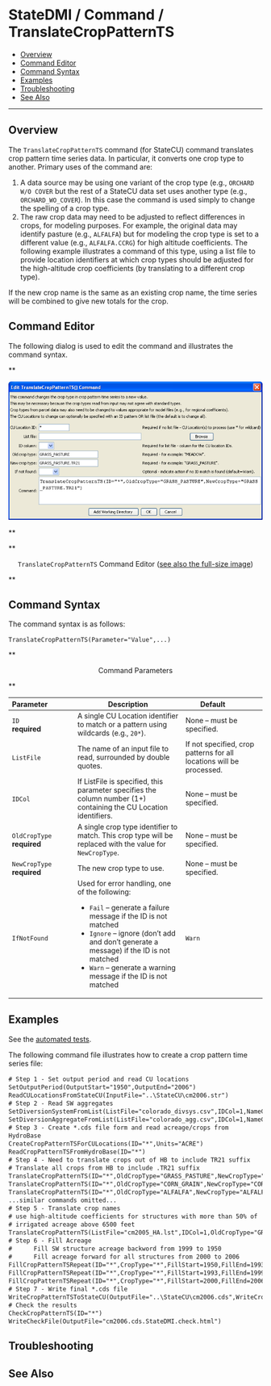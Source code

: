 # StateDMI / Command / TranslateCropPatternTS #

* [Overview](#overview)
* [Command Editor](#command-editor)
* [Command Syntax](#command-syntax)
* [Examples](#examples)
* [Troubleshooting](#troubleshooting)
* [See Also](#see-also)

-------------------------

## Overview ##

The `TranslateCropPatternTS` command (for StateCU)
command translates crop pattern time series data.
In particular, it converts one crop type to another.  Primary uses of the command are:

1. A data source may be using one variant of the crop type (e.g., `ORCHARD W/O COVER` but
the rest of a StateCU data set uses another type (e.g., `ORCHARD_WO_COVER`).
In this case the command is used simply to change the spelling of a crop type.
2. The raw crop data may need to be adjusted to reflect differences in crops, for modeling purposes.
For example, the original data may identify pasture (e.g., `ALFALFA`) but for
modeling the crop type is set to a different value (e.g., `ALFALFA.CCRG`) for high altitude coefficients.
The following example illustrates a command of this type,
using a list file to provide location identifiers at which crop types should be adjusted for the
high-altitude crop coefficients (by translating to a different crop type).

If the new crop name is the same as an existing crop name, the time series will be combined to give new totals for the crop.

## Command Editor ##

The following dialog is used to edit the command and illustrates the command syntax.

**<p style="text-align: center;">
![TranslateCropPatternTS](TranslateCropPatternTS.png)
</p>**

**<p style="text-align: center;">
`TranslateCropPatternTS` Command Editor (<a href="../TranslateCropPatternTS.png">see also the full-size image</a>)
</p>**

## Command Syntax ##

The command syntax is as follows:

```text
TranslateCropPatternTS(Parameter="Value",...)
```
**<p style="text-align: center;">
Command Parameters
</p>**

| **Parameter**&nbsp;&nbsp;&nbsp;&nbsp;&nbsp;&nbsp;&nbsp;&nbsp;&nbsp;&nbsp;&nbsp;&nbsp; | **Description** | **Default**&nbsp;&nbsp;&nbsp;&nbsp;&nbsp;&nbsp;&nbsp;&nbsp;&nbsp;&nbsp; |
| --------------|-----------------|----------------- |
| `ID`<br>**required** | A single CU Location identifier to match or a pattern using wildcards (e.g., `20*`). | None – must be specified. |
| `ListFile` | The name of an input file to read, surrounded by double quotes. | If not specified, crop patterns for all locations will be processed. |
| `IDCol` | If ListFile is specified, this parameter specifies the column number (1+) containing the CU Location identifiers. | None – must be specified. |
| `OldCropType`<br>**required** | A single crop type identifier to match.  This crop type will be replaced with the value for `NewCropType`. | None – must be specified. |
| `NewCropType`<br>**required** | The new crop type to use. | None – must be specified. |
| `IfNotFound` | Used for error handling, one of the following:<ul><li>`Fail` – generate a failure message if the ID is not matched</li><li>`Ignore` – ignore (don’t add and don’t generate a message) if the ID is not matched</li><li>`Warn` – generate a warning message if the ID is not matched</li></ul> | `Warn` |

## Examples ##

See the [automated tests](https://github.com/OpenCDSS/cdss-app-statedmi-test/tree/master/test/regression/commands/TranslateCropPatternTS).

The following command file illustrates how to create a crop pattern time series file:

```
# Step 1 - Set output period and read CU locations
SetOutputPeriod(OutputStart="1950",OutputEnd="2006")
ReadCULocationsFromStateCU(InputFile="..\StateCU\cm2006.str")
# Step 2 - Read SW aggregates
SetDiversionSystemFromList(ListFile="colorado_divsys.csv",IDCol=1,NameCol=2,PartIDsCol=3,PartsListedHow=InRow)
SetDiversionAggregateFromList(ListFile="colorado_agg.csv",IDCol=1,NameCol=2,PartIDsCol=3,PartsListedHow=InRow)
# Step 3 - Create *.cds file form and read acreage/crops from HydroBase
CreateCropPatternTSForCULocations(ID="*",Units="ACRE")
ReadCropPatternTSFromHydroBase(ID="*")
# Step 4 - Need to translate crops out of HB to include TR21 suffix
# Translate all crops from HB to include .TR21 suffix
TranslateCropPatternTS(ID="*",OldCropType="GRASS_PASTURE",NewCropType="GRASS_PASTURE.TR21")
TranslateCropPatternTS(ID="*",OldCropType="CORN_GRAIN",NewCropType="CORN_GRAIN.TR21")
TranslateCropPatternTS(ID="*",OldCropType="ALFALFA",NewCropType="ALFALFA.TR21")
...similar commands omitted...
# Step 5 - Translate crop names
# use high-altitude coefficients for structures with more than 50% of
# irrigated acreage above 6500 feet
TranslateCropPatternTS(ListFile="cm2005_HA.lst",IDCol=1,OldCropType="GRASS_PASTURE.TR21",NewCropType="GRASS_PASTURE.DWHA")
# Step 6 - Fill Acreage
#      Fill SW structure acreage backword from 1999 to 1950
#      Fill acreage forward for all structures from 2000 to 2006
FillCropPatternTSRepeat(ID="*",CropType="*",FillStart=1950,FillEnd=1993,FillDirection=Backward)
FillCropPatternTSRepeat(ID="*",CropType="*",FillStart=1993,FillEnd=1999,FillDirection=Forward)
FillCropPatternTSRepeat(ID="*",CropType="*",FillStart=2000,FillEnd=2006,FillDirection=Forward)
# Step 7 - Write final *.cds file
WriteCropPatternTSToStateCU(OutputFile="..\StateCU\cm2006.cds",WriteCropArea=True,WriteHow=OverwriteFile)
# Check the results
CheckCropPatternTS(ID="*")
WriteCheckFile(OutputFile="cm2006.cds.StateDMI.check.html")
```

## Troubleshooting ##

## See Also ##

